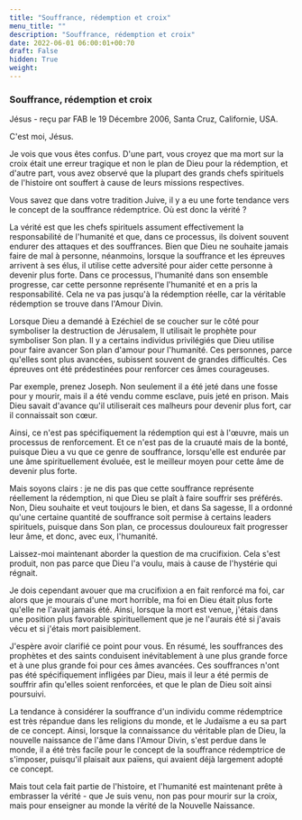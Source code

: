 ```yaml
---
title: "Souffrance, rédemption et croix"
menu_title: ""
description: "Souffrance, rédemption et croix"
date: 2022-06-01 06:00:01+00:70
draft: False
hidden: True
weight:
---
```

### Souffrance, rédemption et croix

Jésus - reçu par FAB le 19 Décembre 2006, Santa Cruz, Californie, USA.

C'est moi, Jésus.

Je vois que vous êtes confus. D'une part, vous croyez que ma mort sur la croix était une erreur tragique et non le plan de Dieu pour la rédemption, et d'autre part, vous avez observé que la plupart des grands chefs spirituels de l'histoire ont souffert à cause de leurs missions respectives.

Vous savez que dans votre tradition Juive, il y a eu une forte tendance vers le concept de la souffrance rédemptrice. Où est donc la vérité ?

La vérité est que les chefs spirituels assument effectivement la responsabilité de l'humanité et que, dans ce processus, ils doivent souvent endurer des attaques et des souffrances. Bien que Dieu ne souhaite jamais faire de mal à personne, néanmoins, lorsque la souffrance et les épreuves arrivent à ses élus, il utilise cette adversité pour aider cette personne à devenir plus forte. Dans ce processus, l'humanité dans son ensemble progresse, car cette personne représente l'humanité et en a pris la responsabilité. Cela ne va pas jusqu'à la rédemption réelle, car la véritable rédemption se trouve dans l'Amour Divin.

Lorsque Dieu a demandé à Ezéchiel de se coucher sur le côté pour symboliser la destruction de Jérusalem, Il utilisait le prophète pour symboliser Son plan. Il y a certains individus privilégiés que Dieu utilise pour faire avancer Son plan d'amour pour l'humanité. Ces personnes, parce qu'elles sont plus avancées, subissent souvent de grandes difficultés. Ces épreuves ont été prédestinées pour renforcer ces âmes courageuses.

Par exemple, prenez Joseph. Non seulement il a été jeté dans une fosse pour y mourir, mais il a été vendu comme esclave, puis jeté en prison. Mais Dieu savait d'avance qu'il utiliserait ces malheurs pour devenir plus fort, car il connaissait son cœur.

Ainsi, ce n'est pas spécifiquement la rédemption qui est à l'œuvre, mais un processus de renforcement. Et ce n'est pas de la cruauté mais de la bonté, puisque Dieu a vu que ce genre de souffrance, lorsqu'elle est endurée par une âme spirituellement évoluée, est le meilleur moyen pour cette âme de devenir plus forte.

Mais soyons clairs : je ne dis pas que cette souffrance représente réellement la rédemption, ni que Dieu se plaît à faire souffrir ses préférés. Non, Dieu souhaite et veut toujours le bien, et dans Sa sagesse, Il a ordonné qu'une certaine quantité de souffrance soit permise à certains leaders spirituels, puisque dans Son plan, ce processus douloureux fait progresser leur âme, et donc, avec eux, l'humanité.

Laissez-moi maintenant aborder la question de ma crucifixion. Cela s'est produit, non pas parce que Dieu l'a voulu, mais à cause de l'hystérie qui régnait.

Je dois cependant avouer que ma crucifixion a en fait renforcé ma foi, car alors que je mourais d'une mort horrible, ma foi en Dieu était plus forte qu'elle ne l'avait jamais été. Ainsi, lorsque la mort est venue, j'étais dans une position plus favorable spirituellement que je ne l'aurais été si j'avais vécu et si j'étais mort paisiblement.

J'espère avoir clarifié ce point pour vous. En résumé, les souffrances des prophètes et des saints conduisent inévitablement à une plus grande force et à une plus grande foi pour ces âmes avancées. Ces souffrances n'ont pas été spécifiquement infligées par Dieu, mais il leur a été permis de souffrir afin qu'elles soient renforcées, et que le plan de Dieu soit ainsi poursuivi.

La tendance à considérer la souffrance d'un individu comme rédemptrice est très répandue dans les religions du monde, et le Judaïsme a eu sa part de ce concept. Ainsi, lorsque la connaissance du véritable plan de Dieu, la nouvelle naissance de l'âme dans l'Amour Divin, s'est perdue dans le monde, il a été très facile pour le concept de la souffrance rédemptrice de s'imposer, puisqu'il plaisait aux païens, qui avaient déjà largement adopté ce concept.

Mais tout cela fait partie de l'histoire, et l'humanité est maintenant prête à embrasser la vérité - que Je suis venu, non pas pour mourir sur la croix, mais pour enseigner au monde la vérité de la Nouvelle Naissance.
